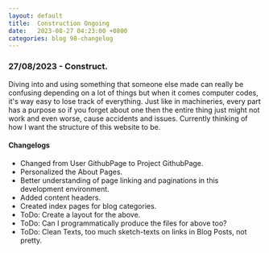 ```yaml
---
layout: default
title:  Construction Ongoing
date:   2023-08-27 04:23:00 +0800
categories: blog 98-changelog
---
```


<h3>27/08/2023 - Construct.</h3>

<p>Diving into and using something that someone else made can really be confusing depending on a lot of things but when it comes computer codes, it's way easy to lose track of everything. Just like in machineries, every part has a purpose so if you forget about one then the entire thing just might not work and even worse, cause accidents and issues. Currently thinking of how I want the structure of this website to be.</p>
        
<h4>Changelogs</h4>
<ul>
<li>Changed from User GithubPage to Project GithubPage.</li>
<li>Personalized the About Pages.</li>
<li>Better understanding of page linking and paginations in this development environment.</li>
<li>Added content headers.</li>
<li>Created index pages for blog categories.</li>
<li>ToDo: Create a layout for the above.</li>
<li>ToDo: Can I programmatically produce the files for above too?</li>
<li>ToDo: Clean Texts, too much sketch-texts on links in Blog Posts, not pretty.</li>
</ul>